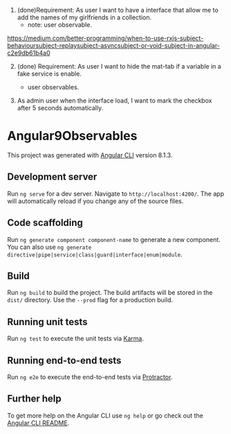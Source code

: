 
1. (done)Requirement:
   As user I want to have a interface that allow me to add the names of my girlfriends in a collection.
    - note: user observable.

https://medium.com/better-programming/when-to-use-rxjs-subject-behavioursubject-replaysubject-asyncsubject-or-void-subject-in-angular-c2e9db61b4a0

2. (done) Requirement:
  As user I want to hide the mat-tab if a variable in a fake service is enable.
     - user observables.

3.  As admin user when the interface load, I want to mark the checkbox after 5 seconds automatically.
   

# Angular9Observables

This project was generated with [Angular CLI](https://github.com/angular/angular-cli) version 8.1.3.

## Development server

Run `ng serve` for a dev server. Navigate to `http://localhost:4200/`. The app will automatically reload if you change any of the source files.

## Code scaffolding

Run `ng generate component component-name` to generate a new component. You can also use `ng generate directive|pipe|service|class|guard|interface|enum|module`.

## Build

Run `ng build` to build the project. The build artifacts will be stored in the `dist/` directory. Use the `--prod` flag for a production build.

## Running unit tests

Run `ng test` to execute the unit tests via [Karma](https://karma-runner.github.io).

## Running end-to-end tests

Run `ng e2e` to execute the end-to-end tests via [Protractor](http://www.protractortest.org/).

## Further help

To get more help on the Angular CLI use `ng help` or go check out the [Angular CLI README](https://github.com/angular/angular-cli/blob/master/README.md).
